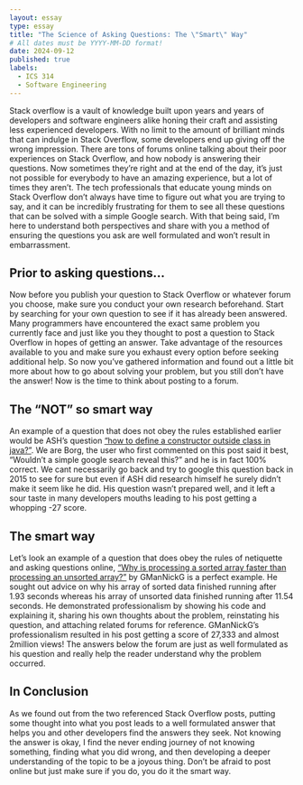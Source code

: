 ```yaml
---
layout: essay
type: essay
title: "The Science of Asking Questions: The \"Smart\" Way"
# All dates must be YYYY-MM-DD format!
date: 2024-09-12
published: true
labels:
  - ICS 314
  - Software Engineering
---
```


Stack overflow is a vault of knowledge built upon years and years of developers and software engineers alike honing their craft and assisting less experienced developers. With no limit to the amount of brilliant minds that can indulge in Stack Overflow, some developers end up giving off the wrong impression. There are tons of forums online talking about their poor experiences on Stack Overflow, and how nobody is answering their questions. Now sometimes they’re right and at the end of the day, it’s just not possible for everybody to have an amazing experience, but a lot of times they aren’t. The tech professionals that educate young minds on Stack Overflow don’t always have time to figure out what you are trying to say, and it can be incredibly frustrating for them to see all these questions that can be solved with a simple Google search. With that being said, I’m here to understand both perspectives and share with you a method of ensuring the questions you ask are well formulated and won’t result in embarrassment. 

## Prior to asking questions…	

Now before you publish your question to Stack Overflow or whatever forum you choose, make sure you conduct your own research beforehand. Start by searching for your own question to see if it has already been answered. Many programmers have encountered the exact same problem you currently face and just like you they thought to post a question to Stack Overflow in hopes of getting an answer. Take advantage of the resources available to you and make sure you exhaust every option before seeking additional help.
So now you’ve gathered information and found out a little bit more about how to go about solving your problem, but you still don’t have the answer! Now is the time to think about posting to a forum.

## The “NOT” so smart way

An example of a question that does not obey the rules established earlier would be ASH’s question <a href="https://stackoverflow.com/questions/32627456/how-to-define-a-constructor-outside-class-in-java"><i class="large github icon "></i>“how to define a constructor outside class in java?”</a>. We are Borg, the user who first commented on this post said it best, “Wouldn’t a simple google search reveal this?” and he is in fact 100% correct. We cant necessarily go back and try to google this question back in 2015 to see for sure but even if ASH did research himself he surely didn’t make it seem like he did. His question wasn’t prepared well, and it left a sour taste in many developers mouths leading to his post getting a whopping -27 score.

## The smart way	

Let’s look an example of a question that does obey the rules of netiquette and asking questions online, <a href="https://stackoverflow.com/questions/11227809/why-is-processing-a-sorted-array-faster-than-processing-an-unsorted-array"><i class="large github icon "></i>“Why is processing a sorted array faster than processing an unsorted array?”</a> by GManNickG is a perfect example. He sought out advice on why his array of sorted data finished running after 1.93 seconds whereas his array of unsorted data finished running after 11.54 seconds. He demonstrated professionalism by showing his code and explaining it, sharing his own thoughts about the problem, reinstating his question, and attaching related forums for reference. GManNickG’s professionalism resulted in his post getting a score of 27,333 and almost 2million views! The answers below the forum are just as well formulated as his question and really help the reader understand why the problem occurred.

## In Conclusion

As we found out from the two referenced Stack Overflow posts, putting some thought into what you post leads to a well formulated answer that helps you and other developers find the answers they seek. Not knowing the answer is okay, I find the never ending journey of not knowing something, finding what you did wrong, and then developing a deeper understanding of the topic to be a joyous thing. Don’t be afraid to post online but just make sure if you do, you do it the smart way.
